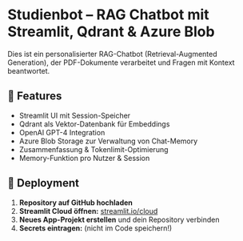 # Studienbot – RAG Chatbot mit Streamlit, Qdrant & Azure Blob

Dies ist ein personalisierter RAG-Chatbot (Retrieval-Augmented Generation), der PDF-Dokumente verarbeitet und Fragen mit Kontext beantwortet.

## 🔧 Features

- Streamlit UI mit Session-Speicher
- Qdrant als Vektor-Datenbank für Embeddings
- OpenAI GPT-4 Integration
- Azure Blob Storage zur Verwaltung von Chat-Memory
- Zusammenfassung & Tokenlimit-Optimierung
- Memory-Funktion pro Nutzer & Session

## 🚀 Deployment

1. **Repository auf GitHub hochladen**
2. **Streamlit Cloud öffnen:** [streamlit.io/cloud](https://streamlit.io/cloud)
3. **Neues App-Projekt erstellen** und dein Repository verbinden
4. **Secrets eintragen:** (nicht im Code speichern!)